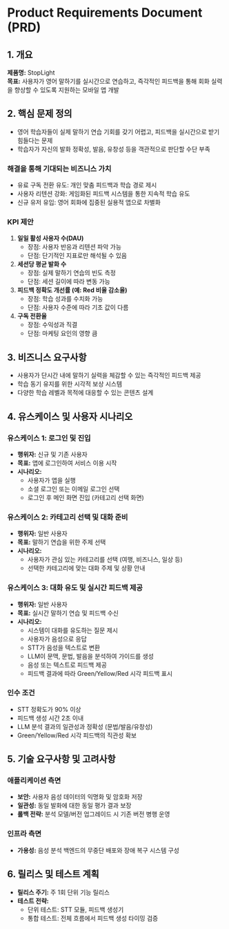 # Product Requirements Document (PRD)

## 1. 개요
**제품명:** StopLight  
**목표:** 사용자가 영어 말하기를 실시간으로 연습하고, 즉각적인 피드백을 통해 회화 실력을 향상할 수 있도록 지원하는 모바일 앱 개발

## 2. 핵심 문제 정의
- 영어 학습자들이 실제 말하기 연습 기회를 갖기 어렵고, 피드백을 실시간으로 받기 힘들다는 문제
- 학습자가 자신의 발화 정확성, 발음, 유창성 등을 객관적으로 판단할 수단 부족

### 해결을 통해 기대되는 비즈니스 가치
- 유료 구독 전환 유도: 개인 맞춤 피드백과 학습 경로 제시
- 사용자 리텐션 강화: 게임화된 피드백 시스템을 통한 지속적 학습 유도
- 신규 유저 유입: 영어 회화에 집중된 실용적 앱으로 차별화

### KPI 제안
1. **일일 활성 사용자 수(DAU)**
   - 장점: 사용자 반응과 리텐션 파악 가능
   - 단점: 단기적인 지표로만 해석될 수 있음
2. **세션당 평균 발화 수**
   - 장점: 실제 말하기 연습의 빈도 측정
   - 단점: 세션 길이에 따라 변동 가능
3. **피드백 정확도 개선률 (예: Red 비율 감소율)**
   - 장점: 학습 성과를 수치화 가능
   - 단점: 사용자 수준에 따라 기초 값이 다름
4. **구독 전환율**
   - 장점: 수익성과 직결
   - 단점: 마케팅 요인의 영향 큼

## 3. 비즈니스 요구사항
- 사용자가 단시간 내에 말하기 실력을 체감할 수 있는 즉각적인 피드백 제공
- 학습 동기 유지를 위한 시각적 보상 시스템
- 다양한 학습 레벨과 목적에 대응할 수 있는 콘텐츠 설계

## 4. 유스케이스 및 사용자 시나리오

### 유스케이스 1: 로그인 및 진입
- **행위자:** 신규 및 기존 사용자
- **목표:** 앱에 로그인하여 서비스 이용 시작
- **시나리오:**
  - 사용자가 앱을 실행
  - 소셜 로그인 또는 이메일 로그인 선택
  - 로그인 후 메인 화면 진입 (카테고리 선택 화면)

### 유스케이스 2: 카테고리 선택 및 대화 준비
- **행위자:** 일반 사용자
- **목표:** 말하기 연습을 위한 주제 선택
- **시나리오:**
  - 사용자가 관심 있는 카테고리를 선택 (여행, 비즈니스, 일상 등)
  - 선택한 카테고리에 맞는 대화 주제 및 상황 안내

### 유스케이스 3: 대화 유도 및 실시간 피드백 제공
- **행위자:** 일반 사용자
- **목표:** 실시간 말하기 연습 및 피드백 수신
- **시나리오:**
  - 시스템이 대화를 유도하는 질문 제시
  - 사용자가 음성으로 응답
  - STT가 음성을 텍스트로 변환
  - LLM이 문맥, 문법, 발음을 분석하여 가이드를 생성
  - 음성 또는 텍스트로 피드백 제공
  - 피드백 결과에 따라 Green/Yellow/Red 시각 피드백 표시

### 인수 조건
- STT 정확도가 90% 이상
- 피드백 생성 시간 2초 이내
- LLM 분석 결과의 일관성과 정확성 (문법/발음/유창성)
- Green/Yellow/Red 시각 피드백의 직관성 확보

## 5. 기술 요구사항 및 고려사항

### 애플리케이션 측면
- **보안:** 사용자 음성 데이터의 익명화 및 암호화 저장
- **일관성:** 동일 발화에 대한 동일 평가 결과 보장
- **롤백 전략:** 분석 모델/버전 업그레이드 시 기존 버전 병행 운영

### 인프라 측면
- **가용성:** 음성 분석 백엔드의 무중단 배포와 장애 복구 시스템 구성

## 6. 릴리스 및 테스트 계획
- **릴리스 주기:** 주 1회 단위 기능 릴리스
- **테스트 전략:**
  - 단위 테스트: STT 모듈, 피드백 생성기
  - 통합 테스트: 전체 흐름에서 피드백 생성 타이밍 검증
